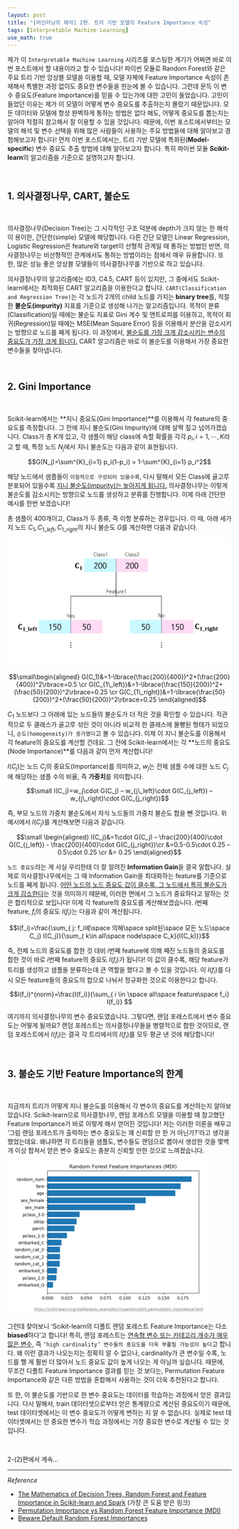 ```yaml
---
layout: post
title: "[머신러닝의 해석] 2편. 트리 기반 모델의 Feature Importance 속성"
tags: [Interpretable Machine Learning]
use_math: true
---
```


제가 이 ``Interpretable Machine Learning`` 시리즈를 포스팅한 계기가 어쩌면 바로 이번 포스트에서 할 내용이라고 할 수 있습니다! 파이썬 모듈로 Random Forest와 같은 주요 트리 기반 앙상블 모델을 이용할 때, 모델 자체에 Feature Importance 속성이 존재해서 특별한 과정 없이도 중요한 변수들을 한눈에 볼 수 있습니다. 그런데 문득 이 변수 중요도(Feature importance)를 믿을 수 있는가에 대한 고민이 들었습니다. 고민이 들었던 이유는 제가 이 모델이 어떻게 변수 중요도를 추출하는지 몰랐기 때문입니다. 모든 데이터와 모델에 항상 완벽하게 통하는 방법은 없다 해도, 어떻게 중요도를 뽑는지는 알아야 적절히 참고해서 잘 이용할 수 있을 것입니다. 때문에, 이번 포스트에서부터는 모델의 해석 및 변수 선택을 위해 많은 사람들이 사용하는 주요 방법들에 대해 알아보고 경험해보고자 합니다! 먼저 이번 포스트에서는, 트리 기반 모델에 특화된(**Model-specific**) 변수 중요도 추출 방법에 대해 알아보고자 합니다. 특히 파이썬 모듈 **Scikit-learn**의 알고리즘을 기준으로 설명하고자 합니다.

<br>

## 1. 의사결정나무, CART, 불순도
<br>

의사결정나무(Decision Tree)는 그 시각적인 구조 덕분에 depth가 크지 않는 한 해석이 용이한, 간단한(simple) 모델에 해당합니다. 다른 간단 모델인 Linear Regression, Logistic Regression은 feature와 target이 선형적 관계일 때 통하는 방법인 반면, 의사결정나무는 비선형적인 관계에서도 통하는 방법이라는 점에서 매우 유용합니다. 또 한, 많은 성능 좋은 앙상블 모델들이 의사결정나무를 기반으로 하고 있습니다.

의사결정나무의 알고리즘에는 ID3, C4.5, CART 등이 있지만, 그 중에서도 Scikit-learn에서는 최적화된 CART 알고리즘을 이용한다고 합니다. ``CART(Classification and Regression Tree)``는 각 노드가 2개의 child 노드를 가지는 **binary tree**를, 적절한 **불순도(impurity)** 지표를 기준으로 생성해 나가는 알고리즘입니다. 목적이 분류(Classification)일 때에는 불순도 지표로 Gini 계수 및 엔트로피를 이용하고, 목적이 회귀(Regression)일 때에는 MSE(Mean Square Error) 등을 이용해서 분산을 감소시키는 방향으로 노드를 째게 됩니다. 이 과정에서, <u>불순도를 가장 크게 감소시키는 변수의 중요도가 가장 크게 됩니다.</u> CART 알고리즘은 바로 이 불순도를 이용해서 가장 중요한 변수들을 찾아냅니다.

<br>

## 2. Gini Importance
<br>

Scikit-learn에서는 **지니 중요도(Gini Importance)**를 이용해서 각 feature의 중요도를 측정합니다. 그 전에 지니 불순도(Gini Impurity)에 대해 살짝 짚고 넘어가겠습니다. Class가 총 $K$개 있고, 각 샘플이 해당 class에 속할 확률을 각각 $p_i, i=1,\cdots, K$라고 할 때, 특정 노드 $N_j$에서 지니 불순도는 다음과 같이 표현됩니다.

$$G(N_j)=\sum^{K}_{i=1} p_i(1-p_i) = 1-\sum^{K}_{i=1} p_i^2$$

해당 노드에서 샘플들이 ``이질적으로 구성되어 있을수록``, 다시 말해서 모든 Class에 골고루 분포되어 있을수록 <u>지니 불순도(impurity)는 높아지게 됩니다.</u> 의사결정나무는 이렇게 불순도를 감소시키는 방향으로 노드를 생성하고 분류를 진행합니다. 이제 아래 간단한 예시를 한번 보겠습니다!

총 샘플이 400개이고, Class가 두 종류, 즉 이항 분류하는 경우입니다.  이 때, 아래 세가지 노드 $C_1, C_{1\_ left}, C_{1\_right}$의 지니 불순도 $G$를 계산하면 다음과 같습니다.

<img src='/assets/iml2_1.PNG' width='500px'>

$$\small\begin{aligned} G(C_1)&=1-\lbrace(\frac{200}{400})^2+(\frac{200}{400})^2\rbrace=0.5 \cr G(C_{1\_left})&=1-\lbrace(\frac{150}{200})^2+(\frac{50}{200})^2\rbrace=0.25 \cr G(C_{1\_right})&=1-\lbrace(\frac{50}{200})^2+(\frac{50}{200})^2\rbrace=0.25 \end{aligned}$$

$C_1$ 노드보다 그 아래에 있는 노드들의 불순도가 더 적은 것을 확인할 수 있습니다. 직관적으로 두 클래스가 골고루 섞인 것이 아니라 비교적 한 클래스에 몰빵된 형태가 되었으니, ``순도(homogeneity)가 증가했다``고 볼 수 있습니다. 이제 이 지니 불순도를 이용해서 각 feature의 중요도를 계산할 건데요. 그 전에 Scikit-learn에서는 각 **노드의 중요도(Node Importance)**를 다음과 같이 먼저 계산합니다!

 $I(C_j)$는 노드 $C_j$의 중요도(Importance)를 의미하고, $w_j$는 전체 샘플 수에 대한 노드 $C_j$에 해당하는 샘플 수의 비율, 즉 **가중치**를 의미합니다.

$$\small I(C_j)=w_j\cdot G(C_j) – w_{j\_left}\cdot G(C_{j_left}) – w_{j\_right}\cdot G(C_{j_right})$$

즉, 부모 노드의 가중치 불순도에서 자식 노드들의 가중치 불순도 합을 뺀 것입니다. 위 예시에서 $I(C_j)$를 계산해보면 다음과 같습니다.

$$\small \begin{aligned} I(C_j)&=1\cdot G(C_j) – \frac{200}{400}\cdot G(C_{j_left}) - \frac{200}{400}\cdot G(C_{j_right})\cr &=0.5-0.5\cdot 0.25 – 0.5\cdot 0.25 \cr &= 0.25 \end{aligned}$$

``노드 중요도``라는 게 사실 우리한테 더 잘 알려진 **Information Gain**을 결국 말합니다. 실제로 의사결정나무에서는 그 때 Information Gain을 최대화하는 feature를 기준으로 노드를 째게 됩니다. <u>어떤 노드의 노드 중요도 값이 클수록, 그 노드에서 특히 불순도가 크게 감소한다</u>는 것을 의미하기 때문에, 이러한 면에서 그 노드가 중요하다고 말하는 것은 합리적으로 보입니다! 이제 각 feature의 중요도를 계산해보겠습니다. $i$번째 feature, $f_i$의 중요도 $I(f_i)$는 다음과 같이 계산됩니다.

$$I(f_i)=\frac{\sum_{ j: f_i에\space 의해\space split된\space 모든 노드\space C_j} I(C_j)}{\sum_{ k\in all\space node\space C_k}{I(C_k)}}$$

즉, 전체 노드의 중요도를 합한 것 대비 $i$번째 feature에 의해 째진 노드들의 중요도를 합한 것이 바로 $i$번째 feature의 중요도 $I(f_i)$가 됩니다! 이 값이 클수록, 해당 feature가 트리를 생성하고 샘플을 분류하는데 큰 역할을 했다고 볼 수 있을 것입니다. 이 $I(f_i)$를 다시 모든 feature들의 중요도의 합으로 나눠서 정규화한 것으로 이용한다고 합니다.

$$I(f_i)^{norm}=\frac{I(f_i)}{\sum_{ i \in \space all\space feature\space f_i} I(f_i)} $$

여기까지 의사결정나무의 변수 중요도였습니다. 그렇다면, 랜덤 포레스트에서 변수 중요도는 어떻게 될까요? 랜덤 포레스트는 의사결정나무들을 병렬적으로 합한 것이므로, 랜덤 포레스트에서 $I(f_i)$는 결국 각 트리에서의 $I(f_i)$를 모두 평균 낸 것에 해당합니다!  

<br>

## 3. 불순도 기반 Feature Importance의 한계
<br>

지금까지 트리가 어떻게 지니 불순도를 이용해서 각 변수의 중요도를 계산하는지 알아보았습니다. Scikit-learn으로 의사결정나무, 랜덤 포레스트 모델을 이용할 때 참고했던 Feature Importance가 바로 이렇게 해서 얻어진 것입니다! 저는 이러한 이론을 배우고 ‘그럼 랜덤 포레스트가 출력하는 변수 중요도는 꽤 신뢰할 만 한 거 아닌가?’라고 생각을 했었는데요. 왜냐하면 각 트리들을 샘플도, 변수들도 랜덤으로 뽑아서 생성한 것을 몇백개 이상 합쳐서 얻은 변수 중요도는 충분히 신뢰할 만한 것으로 느껴졌습니다.

<img src='/assets/iml2_2.png' width='450px'>

그런데 찾아보니 ‘Scikit-learn의 디폴트 랜덤 포레스트 Feature Importance는 다소 **biased**하다’고 합니다! 특히, 랜덤 포레스트는 <u>연속형 변수 또는 카테고리 개수가 매우 많은 변수</u>, 즉 ``‘high cardinality’ 변수들의 중요도를 더욱 부풀릴 가능성이 높다``고 합니다. 왜 이런 결과가 나오는지는 정확히 알 수 없으나, cardinality가 큰 변수일 수록, 노드를 쨀 게 훨씬 더 많아서 노드 중요도 값이 높게 나오는 게 아닐까 싶습니다. 때문에, 무조건 디폴트 Feature Importance 결과를 믿는 것 보다는, Permutation Feature Importance와 같은 다른 방법을 혼합해서 사용하는 것이 더욱 추천된다고 합니다.

또 한, 이 불순도를 기반으로 한 변수 중요도는 데이터를 학습하는 과정에서 얻은 결과입니다. 다시 말해서, train 데이터셋으로부터 얻은 통계량으로 계산된 중요도이기 때문에, test 데이터셋에서는 이 변수 중요도가 어떻게 변하는 지 알 수 없습니다. 실제로 test 데이터셋에서는 안 중요한 변수가 학습 과정에서는 가장 중요한 변수로 계산될 수 있는 것입니다.

<br>

2-(2)편에서 계속...
<br>

---
$Reference$

- [The Mathematics of Decision Trees, Random Forest and Feature Importance in Scikit-learn and Spark](https://towardsdatascience.com/the-mathematics-of-decision-trees-random-forest-and-feature-importance-in-scikit-learn-and-spark-f2861df67e3) (가장 큰 도움 받은 링크)
- [Permutation Importance vs Random Forest Feature Importance (MDI)](https://scikit-learn.org/stable/auto_examples/inspection/plot_permutation_importance.html)
- [Beware Default Random Forest Importances]( https://explained.ai/rf-importance/)

<br>
